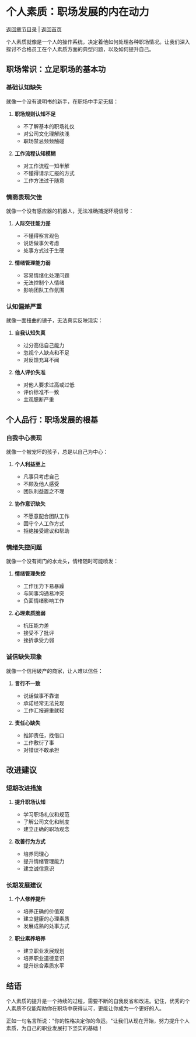 # 个人素质：职场发展的内在动力

[返回章节目录](./index.md) | [返回首页](../README.md)

个人素质就像是一个人的操作系统，决定着他如何处理各种职场情况。让我们深入探讨不合格员工在个人素质方面的典型问题，以及如何提升自己。

## 职场常识：立足职场的基本功

### 基础认知缺失

就像一个没有说明书的新手，在职场中手足无措：

1. **职场规则认知不足**
   - 不了解基本的职场礼仪
   - 对公司文化理解肤浅
   - 职场禁忌频频触碰

2. **工作流程认知模糊**
   - 对工作流程一知半解
   - 不懂得请示汇报的方式
   - 工作方法过于随意

### 情商表现欠佳

就像一个没有感应器的机器人，无法准确捕捉环境信号：

1. **人际交往能力差**
   - 不懂得察言观色
   - 说话做事欠考虑
   - 处事方式过于生硬

2. **情绪管理能力弱**
   - 容易情绪化处理问题
   - 无法控制个人情绪
   - 影响团队工作氛围

### 认知偏差严重

就像一面扭曲的镜子，无法真实反映现实：

1. **自我认知失真**
   - 过分高估自己能力
   - 忽视个人缺点和不足
   - 对反馈充耳不闻

2. **他人评价失准**
   - 对他人要求过高或过低
   - 评价标准不一致
   - 主观臆断严重

## 个人品行：职场发展的根基

### 自我中心表现

就像一个被宠坏的孩子，总是以自己为中心：

1. **个人利益至上**
   - 凡事只考虑自己
   - 不顾及他人感受
   - 团队利益置之不理

2. **协作意识缺失**
   - 不愿意配合团队工作
   - 固守个人工作方式
   - 拒绝接受建议和帮助

### 情绪失控问题

就像一个没有阀门的水龙头，情绪随时可能喷发：

1. **情绪管理失控**
   - 工作压力下易暴躁
   - 与同事沟通易冲突
   - 负面情绪影响工作

2. **心理素质脆弱**
   - 抗压能力差
   - 接受不了批评
   - 挫折承受力弱

### 诚信缺失现象

就像一个信用破产的商家，让人难以信任：

1. **言行不一致**
   - 说话做事不靠谱
   - 承诺经常无法兑现
   - 工作汇报避重就轻

2. **责任心缺失**
   - 推卸责任，找借口
   - 工作敷衍了事
   - 对错误不敢承担

## 改进建议

### 短期改进措施

1. **提升职场认知**
   - 学习职场礼仪和规范
   - 了解公司文化和制度
   - 建立正确的职场观念

2. **改善行为方式**
   - 培养同理心
   - 提升情绪管理能力
   - 建立诚信意识

### 长期发展建议

1. **个人修养提升**
   - 培养正确的价值观
   - 建立健康的心理素质
   - 发展成熟的处事方式

2. **职业素养培养**
   - 建立职业发展规划
   - 培养职业道德意识
   - 提升综合素质水平

## 结语

个人素质的提升是一个持续的过程，需要不断的自我反省和改进。记住，优秀的个人素质不仅能帮助你在职场中获得认可，更能让你成为一个更好的人。

正如一句名言所说："你的性格决定你的命运。"让我们从现在开始，努力提升个人素质，为自己的职业发展打下坚实的基础！
